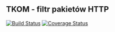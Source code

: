 ## TKOM - filtr pakietów HTTP

[![Build Status](https://travis-ci.org/LuXuryPro/tkom.svg?branch=master)](https://travis-ci.org/LuXuryPro/tkom)
[![Coverage Status](https://coveralls.io/repos/github/LuXuryPro/tkom/badge.svg?branch=master)](https://coveralls.io/github/LuXuryPro/tkom?branch=master)
